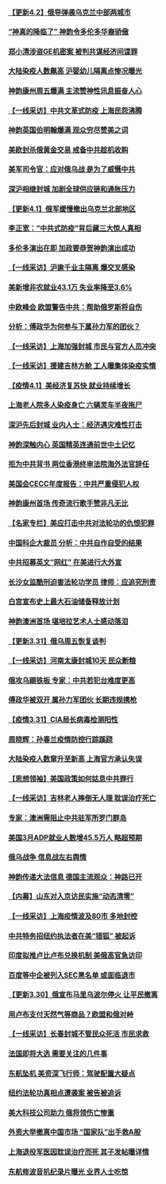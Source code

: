 #### [【更新4.2】俄导弹袭乌克兰中部两城市](../pages/nf4514/n13690935.md) 
#### [“神真的降临了” 神韵令多伦多华裔骄傲](../pages/nf4514/n13690583.md) 
#### [郑小清涉盗GE机密案 被判共谋经济间谍罪](../pages/nf4514/n13690284.md) 
#### [大陆染疫人数飙高 沪婴幼儿隔离点惨况曝光](../pages/nf4514/n13690387.md) 
#### [神韵康州周五爆满 主流赞神性讯息振奋人心](../pages/nf4514/n13690613.md) 
#### [【一线采访】中共文革式防疫 上海民怨沸腾](../pages/nf4514/n13690233.md) 
#### [神韵英国伯明翰爆满 观众穷尽赞美之词](../pages/nf4514/n13690493.md) 
#### [美欧封杀俄黄金交易 戒备中共趁机收购](../pages/nf4514/n13690297.md) 
#### [美军司令官：应对俄乌战 是为了威慑中共](../pages/nf4514/n13690165.md) 
#### [深沪相继封城 加剧全球供应链和通胀压力](../pages/nf4514/n13690199.md) 
#### [【更新4.1】俄军缓慢撤出乌克兰北部地区](../pages/nf4514/n13688930.md) 
#### [李正宽：“中共式防疫”背后藏三大惊人真相](../pages/nf4514/n13689710.md) 
#### [多伦多演出在即 加政要恭贺神韵演出成功](../pages/nf4514/n13689572.md) 
#### [【一线采访】沪逾千业主隔离 爆交叉感染](../pages/nf4514/n13688846.md) 
#### [美新增非农就业43.1万 失业率降至3.6%](../pages/nf4514/n13689262.md) 
#### [中欧峰会 欧盟警告中共：帮助俄罗斯将自伤](../pages/nf4514/n13688810.md) 
#### [分析：傅政华为何参与下属孙力军的团伙？](../pages/nf4514/n13688553.md) 
#### [【一线采访】上海加强封城 市民与官方人员冲突](../pages/nf4514/n13687989.md) 
#### [【一线采访】援建吉林方舱 工人曝集体染疫实情](../pages/nf4514/n13688306.md) 
#### [【疫情4.1】美经济复苏快 就业持续增长](../pages/nf4514/n13688194.md) 
#### [上海老人院多人染疫身亡 六辆灵车半夜拖尸](../pages/nf4514/n13687060.md) 
#### [深沪先后封城 业内人士：经济遇灾难性打击](../pages/nf4514/n13687737.md) 
#### [神韵深触内心 英国精英连通前世中土记忆](../pages/nf4514/n13688230.md) 
#### [拒为中共背书 两位香港终审法院海外法官辞任](../pages/nf4514/n13688240.md) 
#### [美国会CECC年度报告：中共严重侵犯人权](../pages/nf4514/n13687784.md) 
#### [神韵康州首场 传奇流行歌手赞非凡无比](../pages/nf4514/n13687854.md) 
#### [【名家专栏】美应打击中共对法轮功的仇恨犯罪](../pages/nf4514/n13683636.md) 
#### [中国科企大裁员 分析：中共自作自受的结果](../pages/nf4514/n13687089.md) 
#### [中共招募英文“网红” 在美进行大外宣](../pages/nf4514/n13686907.md) 
#### [长沙女监酷刑迫害法轮功学员 律师：应追究刑责](../pages/nf4514/n13684077.md) 
#### [白宫宣布史上最大石油储备释放计划](../pages/nf4514/n13686959.md) 
#### [神韵澳洲首场 堪培拉艺术人士感动落泪](../pages/nf4514/n13687066.md) 
#### [【更新3.31】俄乌周五恢复谈判](../pages/nf4514/n13686004.md) 
#### [【一线采访】河南太康封城10天 民众断粮](../pages/nf4514/n13686135.md) 
#### [俄攻乌踢铁板 专家：中共若犯台难度更高](../pages/nf4514/n13681383.md) 
#### [傅政华被双开 属孙力军团伙 长期违规携枪](../pages/nf4514/n13685927.md) 
#### [【疫情3.31】CIA局长病毒检测阳性](../pages/nf4514/n13685504.md) 
#### [周晓辉：孙春兰疫情防控行踪蹊跷](../pages/nf4514/n13683831.md) 
#### [大陆染疫人数窜升至新高 上海官方承认失误](../pages/nf4514/n13685251.md) 
#### [【思想领袖】美国政策如何姑息中共罪行](../pages/nf4514/n13654193.md) 
#### [【一线采访】吉林老人摔倒无人理 耽误治疗死亡](../pages/nf4514/n13685746.md) 
#### [专家：澳洲需阻止中共驻军所罗门群岛](../pages/nf4514/n13685555.md) 
#### [美国3月ADP就业人数增45.5万人 略超预期](../pages/nf4514/n13684903.md) 
#### [俄乌战争 信息战左右舆情](../pages/nf4514/n13684987.md) 
#### [神韵传递大法信息 德国主流观众：神路已开](../pages/nf4514/n13684680.md) 
#### [【内幕】山东对入京访民实施“动态清零”](../pages/nf4514/n13684663.md) 
#### [【一线采访】上海疫情波及80市 多地封控](../pages/nf4514/n13684549.md) 
#### [中共特务招纽约执法者在美“猎狐” 被起诉](../pages/nf4514/n13684494.md) 
#### [印度拟推卢比卢布兑换机制 美俄高官急访印](../pages/nf4514/n13684425.md) 
#### [百度等中企被列入SEC黑名单 或面临退市](../pages/nf4514/n13684166.md) 
#### [【更新3.30】俄宣布马里乌波尔停火 让平民撤离](../pages/nf4514/n13683312.md) 
#### [用卢布支付天然气等商品？欧盟和俄对峙](../pages/nf4514/n13684096.md) 
#### [【一线采访】长春封城不管民众死活 市民求救](../pages/nf4514/n13683449.md) 
#### [法国即将大选 需要关注的几件事](../pages/nf4514/n13683808.md) 
#### [东航坠机 美资深飞行师：驾驶配置大疑点](../pages/nf4514/n13683989.md) 
#### [纽约法轮功真相点遭袭案 被告被追诉](../pages/nf4514/n13682451.md) 
#### [美大科技公司助力 俄将领伤亡惨重](../pages/nf4514/n13683899.md) 
#### [外资大举撤离中国市场 “国家队”出手救A股](../pages/nf4514/n13683770.md) 
#### [上海退役军医因耽误治疗而死 其子发帖曝详情](../pages/nf4514/n13682858.md) 
#### [东航修波音机纪录片曝光 业界人士吃惊](../pages/nf4514/n13681599.md) 
